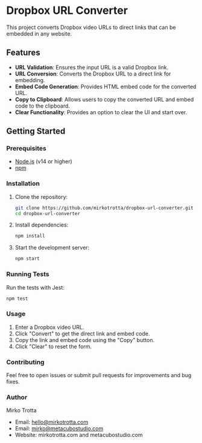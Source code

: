 # Dropbox URL Converter

This project converts Dropbox video URLs to direct links that can be embedded in any website.

## Features

- **URL Validation**: Ensures the input URL is a valid Dropbox link.
- **URL Conversion**: Converts the Dropbox URL to a direct link for embedding.
- **Embed Code Generation**: Provides HTML embed code for the converted URL.
- **Copy to Clipboard**: Allows users to copy the converted URL and embed code to the clipboard.
- **Clear Functionality**: Provides an option to clear the UI and start over.

## Getting Started

### Prerequisites

- [Node.js](https://nodejs.org/) (v14 or higher)
- [npm](https://www.npmjs.com/)

### Installation

1. Clone the repository:
    ```bash
    git clone https://github.com/mirkotrotta/dropbox-url-converter.git
    cd dropbox-url-converter
    ```

2. Install dependencies:
    ```bash
    npm install
    ```

3. Start the development server:
    ```bash
    npm start
    ```

### Running Tests

Run the tests with Jest:
```bash
npm test
```
### Usage
1. Enter a Dropbox video URL.
2. Click "Convert" to get the direct link and embed code.
3. Copy the link and embed code using the "Copy" button.
4. Click "Clear" to reset the form.

### Contributing
Feel free to open issues or submit pull requests for improvements and bug fixes.

### Author
Mirko Trotta
- Email: hello@mirkotrotta.com
- Email: mirko@metacubostudio.com
- Website: mirkotrotta.com and metacubostudio.com